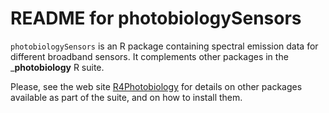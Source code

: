 # README for photobiologySensors #

`photobiologySensors` is an R package containing spectral emission data for different broadband sensors. It complements other packages in the ___photobiology__ R suite.

Please, see the web site [R4Photobiology](http://www.r4photobiology.info) for details on other packages available as part of the suite, and on how to install them.